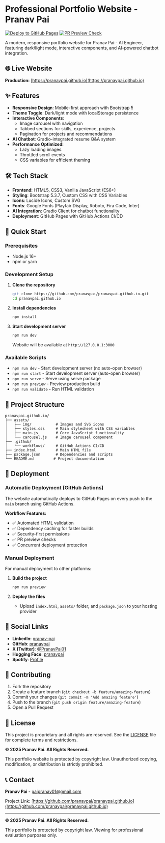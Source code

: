 # Professional Portfolio Website - Pranav Pai

[![Deploy to GitHub Pages](https://github.com/pranavpai/pranavpai.github.io/actions/workflows/deploy.yml/badge.svg?branch=main&cache-control=no-cache)](https://github.com/pranavpai/pranavpai.github.io/actions/workflows/deploy.yml)
[![PR Preview Check](https://github.com/pranavpai/pranavpai.github.io/actions/workflows/pr-preview.yml/badge.svg?branch=main&cache-control=no-cache)](https://github.com/pranavpai/pranavpai.github.io/actions/workflows/pr-preview.yml)

A modern, responsive portfolio website for Pranav Pai - AI Engineer, featuring dark/light mode, interactive components, and AI-powered chatbot integration.

## 🌐 Live Website

**Production:** [https://pranavpai.github.io](https://pranavpai.github.io)

## ✨ Features

- **Responsive Design**: Mobile-first approach with Bootstrap 5
- **Theme Toggle**: Dark/light mode with localStorage persistence
- **Interactive Components**: 
  - Image carousel with navigation
  - Tabbed sections for skills, experience, projects
  - Pagination for projects and recommendations
- **AI Chatbot**: Gradio-integrated resume Q&A system
- **Performance Optimized**: 
  - Lazy loading images
  - Throttled scroll events
  - CSS variables for efficient theming

## 🛠️ Tech Stack

- **Frontend**: HTML5, CSS3, Vanilla JavaScript (ES6+)
- **Styling**: Bootstrap 5.3.7, Custom CSS with CSS Variables
- **Icons**: Lucide Icons, Custom SVG
- **Fonts**: Google Fonts (Playfair Display, Roboto, Fira Code, Inter)
- **AI Integration**: Gradio Client for chatbot functionality
- **Deployment**: GitHub Pages with GitHub Actions CI/CD

## 🚀 Quick Start

### Prerequisites
- Node.js 16+ 
- npm or yarn

### Development Setup

1. **Clone the repository**
   ```bash
   git clone https://github.com/pranavpai/pranavpai.github.io.git
   cd pranavpai.github.io
   ```

2. **Install dependencies**
   ```bash
   npm install
   ```

3. **Start development server**
   ```bash
   npm run dev
   ```
   
   Website will be available at `http://127.0.0.1:3000`

### Available Scripts

- `npm run dev` - Start development server (no auto-open browser)
- `npm run start` - Start development server (auto-open browser)
- `npm run serve` - Serve using serve package
- `npm run preview` - Preview production build
- `npm run validate` - Run HTML validation

## 📁 Project Structure

```
pranavpai.github.io/
├── assets/
│   ├── img/           # Images and SVG icons
│   ├── styles.css     # Main stylesheet with CSS variables
│   ├── main.js        # Core JavaScript functionality
│   └── carousel.js    # Image carousel component
├── .github/
│   └── workflows/     # GitHub Actions CI/CD
├── index.html         # Main HTML file
├── package.json       # Dependencies and scripts
└── README.md         # Project documentation
```

## 🔄 Deployment

### Automatic Deployment (GitHub Actions)

The website automatically deploys to GitHub Pages on every push to the `main` branch using GitHub Actions.

**Workflow Features:**
- ✅ Automated HTML validation
- ✅ Dependency caching for faster builds
- ✅ Security-first permissions
- ✅ PR preview checks
- ✅ Concurrent deployment protection

### Manual Deployment

For manual deployment to other platforms:

1. **Build the project**
   ```bash
   npm run preview
   ```

2. **Deploy the files**
   - Upload `index.html`, `assets/` folder, and `package.json` to your hosting provider

## 🔗 Social Links

- **LinkedIn**: [pranav-pai](https://www.linkedin.com/in/pranav-pai/)
- **GitHub**: [pranavpai](https://github.com/pranavpai)
- **X (Twitter)**: [@PranavPai01](https://x.com/PranavPai01)
- **Hugging Face**: [pranavpai](https://huggingface.co/pranavpai)
- **Spotify**: [Profile](https://open.spotify.com/user/317pss47k332ud34gtibzpaal7ju?si=db64a3ed321c4ade)

## 🤝 Contributing

1. Fork the repository
2. Create a feature branch (`git checkout -b feature/amazing-feature`)
3. Commit your changes (`git commit -m 'Add amazing feature'`)
4. Push to the branch (`git push origin feature/amazing-feature`)
5. Open a Pull Request

## 📄 License

This project is proprietary and all rights are reserved. See the [LICENSE](LICENSE) file for complete terms and restrictions.

**© 2025 Pranav Pai. All Rights Reserved.**

This portfolio website is protected by copyright law. Unauthorized copying, modification, or distribution is strictly prohibited.

## 📞 Contact

**Pranav Pai** - paipranav01@gmail.com

Project Link: [https://github.com/pranavpai/pranavpai.github.io](https://github.com/pranavpai/pranavpai.github.io)

---

**© 2025 Pranav Pai. All Rights Reserved.**

This portfolio is protected by copyright law. Viewing for professional evaluation purposes only.
